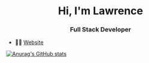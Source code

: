 <h1 align="center">Hi, I'm Lawrence</h1>
<h3 align="center">Full Stack Developer</h3>

- 👨‍💻 [Website](https://www.lawrenceol.dev)

>
<p align="left">
</p>


[![Anurag's GitHub stats](https://github-readme-stats.vercel.app/api?username=lawrenceol)](https://github.com/anuraghazra/github-readme-stats)
